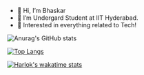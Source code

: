 - 👋 Hi, I’m Bhaskar
- 👀 I’m Undergard Student at IIT Hyderabad.
- 🌱 Interested in everything related to Tech!



![Anurag's GitHub stats](https://github-readme-stats.vercel.app/api?username=bhaskaraa45&count_private=true&show_icons=true&theme=dracula)

[![Top Langs](https://github-readme-stats.vercel.app/api/top-langs/?username=bhaskaraa45)](https://github.com/anuraghazra/github-readme-stats)

[![Harlok's wakatime stats](https://github-readme-stats.vercel.app/api/wakatime?username=bhaskaraa45)](https://github.com/anuraghazra/github-readme-stats)


<!---
bhaskaraa45/bhaskaraa45 is a ✨ special ✨ repository because its `README.md` (this file) appears on your GitHub profile.
You can click the Preview link to take a look at your changes.
--->
